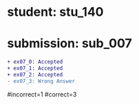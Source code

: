 # student: stu_140
# submission: sub_007

```diff
+ ex07_0: Accepted
+ ex07_1: Accepted
+ ex07_2: Accepted
- ex07_3: Wrong Answer
```
#incorrect=1
#correct=3
